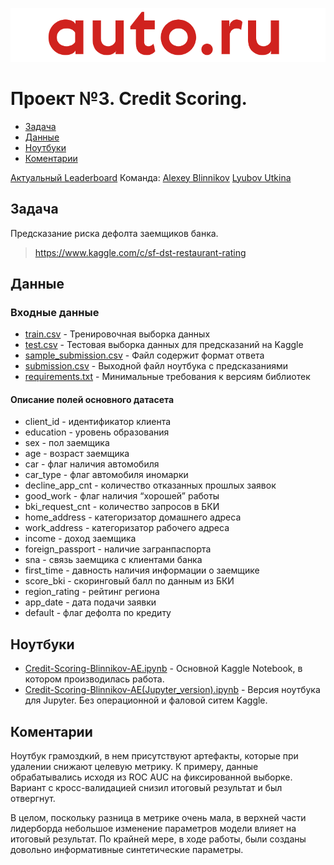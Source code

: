 ![Title PNG "AUTO.RU"](https://github.com/blinnikov-ae/skillfactory_rds/blob/master/module_6/carprice_logo.png)
# Проект №3. Credit Scoring.
* [Задача](#задача)
* [Данные](#данные)
* [Ноутбуки](#ноутбуки)
* [Коментарии](#коментарии)


[Актуальный Leaderboard](https://www.kaggle.com/c/sf-dst-car-price-prediction/leaderboard)
Команда:
[Alexey Blinnikov](https://www.kaggle.com/alexeyblinnikov)
[Lyubov Utkina](https://www.kaggle.com/lemura)


## Задача

Предсказание риска дефолта заемщиков банка.
> https://www.kaggle.com/c/sf-dst-restaurant-rating

## Данные
### Входные данные
- [train.csv](train.csv) - Тренировочная выборка данных
- [test.csv](test.csv) - Тестовая выборка данных для предсказаний на Kaggle
- [sample_submission.csv](sample_submission.csv) - Файл содержит формат ответа
- [submission.csv](submission.csv) - Выходной файл ноутбука с предсказаниями
- [requirements.txt](requirements.txt) - Минимальные требования к версиям библиотек
#### Описание полей основного датасета
- client_id - идентификатор клиента
- education - уровень образования
- sex - пол заемщика
- age - возраст заемщика
- car - флаг наличия автомобиля
- car_type - флаг автомобиля иномарки
- decline_app_cnt - количество отказанных прошлых заявок
- good_work - флаг наличия “хорошей” работы
- bki_request_cnt - количество запросов в БКИ
- home_address - категоризатор домашнего адреса
- work_address - категоризатор рабочего адреса
- income - доход заемщика
- foreign_passport - наличие загранпаспорта
- sna - связь заемщика с клиентами банка
- first_time - давность наличия информации о заемщике
- score_bki - скоринговый балл по данным из БКИ
- region_rating - рейтинг региона
- app_date - дата подачи заявки
- default - флаг дефолта по кредиту

## Ноутбуки
- [Credit-Scoring-Blinnikov-AE.ipynb](Credit-Scoring-Blinnikov-AE.ipynb) - Основной Kaggle Notebook, в котором производилась работа.
- [Credit-Scoring-Blinnikov-AE(Jupyter_version).ipynb](Credit-Scoring-Blinnikov-AE(Jupyter_version).ipynb) - Версия ноутбука для Jupyter. Без операционной и фаловой ситем Kaggle.

## Коментарии
Ноутбук грамоздкий, в нем присутствуют артефакты, которые при удалении снижают целевую метрику. К примеру, данные обрабатывались исходя из ROC AUC на фиксированной выборке. Вариант с кросс-валидацией снизил итоговый результат и был отвергнут. 

В целом, поскольку разница в метрике очень мала, в верхней части лидерборда небольшое изменение параметров модели влияет на итоговый результат. По крайней мере, в ходе работы, были созданы довольно информативные синтетические параметры.